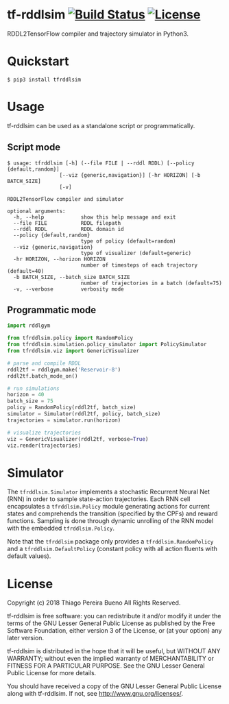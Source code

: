 # tf-rddlsim [![Build Status](https://travis-ci.org/thiagopbueno/tf-rddlsim.svg?branch=master)](https://travis-ci.org/thiagopbueno/tf-rddlsim) [![License](https://img.shields.io/aur/license/yaourt.svg)](https://github.com/thiagopbueno/tf-rddlsim/blob/master/LICENSE)

RDDL2TensorFlow compiler and trajectory simulator in Python3.

# Quickstart

```text
$ pip3 install tfrddlsim
```

# Usage

tf-rddlsim can be used as a standalone script or programmatically.


## Script mode

```text
$ usage: tfrddlsim [-h] (--file FILE | --rddl RDDL) [--policy {default,random}]
                 [--viz {generic,navigation}] [-hr HORIZON] [-b BATCH_SIZE]
                 [-v]

RDDL2TensorFlow compiler and simulator

optional arguments:
  -h, --help            show this help message and exit
  --file FILE           RDDL filepath
  --rddl RDDL           RDDL domain id
  --policy {default,random}
                        type of policy (default=random)
  --viz {generic,navigation}
                        type of visualizer (default=generic)
  -hr HORIZON, --horizon HORIZON
                        number of timesteps of each trajectory (default=40)
  -b BATCH_SIZE, --batch_size BATCH_SIZE
                        number of trajectories in a batch (default=75)
  -v, --verbose         verbosity mode
```


## Programmatic mode

```python
import rddlgym

from tfrddlsim.policy import RandomPolicy
from tfrddlsim.simulation.policy_simulator import PolicySimulator
from tfrddlsim.viz import GenericVisualizer

# parse and compile RDDL
rddl2tf = rddlgym.make('Reservoir-8')
rddl2tf.batch_mode_on()

# run simulations
horizon = 40
batch_size = 75
policy = RandomPolicy(rddl2tf, batch_size)
simulator = Simulator(rddl2tf, policy, batch_size)
trajectories = simulator.run(horizon)

# visualize trajectories
viz = GenericVisualizer(rddl2tf, verbose=True)
viz.render(trajectories)
```


# Simulator

The ``tfrddlsim.Simulator`` implements a stochastic Recurrent Neural Net (RNN) in order to sample state-action trajectories. Each RNN cell encapsulates a ``tfrddlsim.Policy`` module generating actions for current states and comprehends the transition (specified by the CPFs) and reward functions. Sampling is done through dynamic unrolling of the RNN model with the embedded ``tfrddlsim.Policy``.

Note that the ``tfrddlsim`` package only provides a ``tfrddlsim.RandomPolicy`` and a ``tfrddlsim.DefaultPolicy`` (constant policy with all action fluents with default values).


# License

Copyright (c) 2018 Thiago Pereira Bueno All Rights Reserved.

tf-rddlsim is free software: you can redistribute it and/or modify it
under the terms of the GNU Lesser General Public License as published by
the Free Software Foundation, either version 3 of the License, or (at
your option) any later version.

tf-rddlsim is distributed in the hope that it will be useful, but
WITHOUT ANY WARRANTY; without even the implied warranty of
MERCHANTABILITY or FITNESS FOR A PARTICULAR PURPOSE. See the GNU Lesser
General Public License for more details.

You should have received a copy of the GNU Lesser General Public License
along with tf-rddlsim. If not, see http://www.gnu.org/licenses/.
